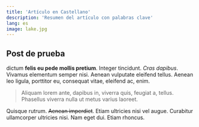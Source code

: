 ```yaml
---
title: 'Artículo en Castellano'
description: 'Resumen del artículo con palabras clave'
lang: es
image: lake.jpg
---
```

## Post de prueba

dictum **felis eu pede mollis pretium**. Integer tincidunt. _Cras dapibus_. Vivamus elementum semper nisi. Aenean vulputate eleifend tellus. Aenean leo ligula, porttitor eu, consequat vitae, eleifend ac, enim.

> Aliquam lorem ante, dapibus in, viverra quis, feugiat a, tellus. Phasellus viverra nulla ut metus varius laoreet.

Quisque rutrum. <del>Aenean imperdiet</del>. Etiam ultricies nisi vel augue. Curabitur ullamcorper ultricies nisi. Nam eget dui. Etiam rhoncus.
